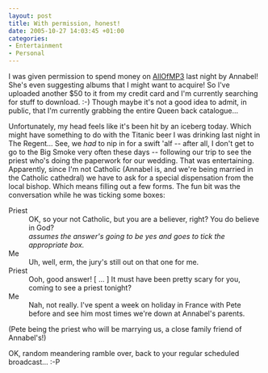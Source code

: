 ```yaml
---
layout: post
title: With permission, honest!
date: 2005-10-27 14:03:45 +01:00
categories:
- Entertainment
- Personal
---
```

I was given permission to spend money on <a href="http://www.allofmp3.com/">AllOfMP3</a> last night by Annabel!  She's even suggesting albums that I might want to acquire!  So I've uploaded another $50 to it from my credit card and I'm currently searching for stuff to download. :-)  Though maybe it's not a good idea to admit, in public, that I'm currently grabbing the entire Queen back catalogue...

Unfortunately, my head feels like it's been hit by an iceberg today.  Which might have something to do with the Titanic beer I was drinking last night in The Regent...  See, we <em>had</em> to nip in for a swift 'alf -- after all, I don't get to go to the Big Smoke very often these days -- following our trip to see the priest who's doing the paperwork for our wedding.  That was entertaining.  Apparently, since I'm not Catholic (Annabel is, and we're being married in the Catholic cathedral) we have to ask for a special dispensation from the local bishop.  Which means filling out a few forms.  The fun bit was the conversation while he was ticking some boxes:

<blockqoute>
 <dl>
  <dt>Priest</dt>
  <dd>OK, so your not Catholic, but you are a believer, right?  You do believe in God?<br /><em>assumes the answer's going to be yes and goes to tick the appropriate box.</em></dd>
  <dt>Me</dt>
  <dd>Uh, well, erm, the jury's still out on that one for me.</dd>
  <dt>Priest</dt>
  <dd>Ooh, good answer! [ ... ] It must have been pretty scary for you, coming to see a priest tonight?</dd>
  <dt>Me</dt>
  <dd>Nah, not really.  I've spent a week on holiday in France with Pete before and see him most times we're down at Annabel's parents.</dd>
  </dl>
</blockqoute>

(Pete being the priest who will be marrying us, a close family friend of Annabel's!)

OK, random meandering ramble over, back to your regular scheduled broadcast... :-P
